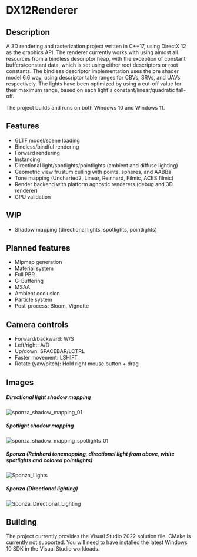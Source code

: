 # DX12Renderer
## Description
A 3D rendering and rasterization project written in C++17, using DirectX 12 as the graphics API. The renderer currently works with using almost all resources from a bindless descriptor heap, with the exception of constant buffers/constant data, which is set using either root descriptors or root constants. The bindless descriptor implementation uses the pre shader model 6.6 way, using descriptor table ranges for CBVs, SRVs, and UAVs respectively.
The lights have been optimized by using a cut-off value for their maximum range, based on each light's constant/linear/quadratic fall-off.

The project builds and runs on both Windows 10 and Windows 11.

## Features
- GLTF model/scene loading
- Bindless/bindful rendering
- Forward rendering
- Instancing
- Directional light/spotlights/pointlights (ambient and diffuse lighting)
- Geometric view frustum culling with points, spheres, and AABBs
- Tone mapping (Uncharted2, Linear, Reinhard, Filmic, ACES filmic)
- Render backend with platform agnostic renderers (debug and 3D renderer)
- GPU validation

## WIP
- Shadow mapping (directional lights, spotlights, pointlights)

## Planned features
- Mipmap generation
- Material system
- Full PBR
- G-Buffering
- MSAA
- Ambient occlusion
- Particle system
- Post-process: Bloom, Vignette

## Camera controls
- Forward/backward: W/S
- Left/right: A/D
- Up/down: SPACEBAR/LCTRL
- Faster movement: LSHIFT
- Rotate (yaw/pitch): Hold right mouse button + drag

## Images
##### Directional light shadow mapping
![sponza_shadow_mapping_01](https://user-images.githubusercontent.com/34250026/194719281-e756dc51-b51b-430f-9ef6-9c5c2bb027f0.png)

##### Spotlight shadow mapping
![sponza_shadow_mapping_spotlights_01](https://user-images.githubusercontent.com/34250026/194946833-0f7060ee-cc2e-47cb-bba4-c654f76597b9.png)

##### Sponza (Reinhard tonemapping, directional light from above, white spotlights and colored pointlights)
![Sponza_Lights](https://user-images.githubusercontent.com/34250026/189538342-a83f89a1-bb30-4c4b-980a-2993196fe2c5.png)

##### Sponza (Directional lighting)
![Sponza_Directional_Lighting](https://user-images.githubusercontent.com/34250026/189538344-3ebbda4f-6d95-412d-868a-bd101b8096a0.png)

## Building
The project currently provides the Visual Studio 2022 solution file. CMake is currently not supported. You will need to have installed the latest Windows 10 SDK in the Visual Studio workloads.
